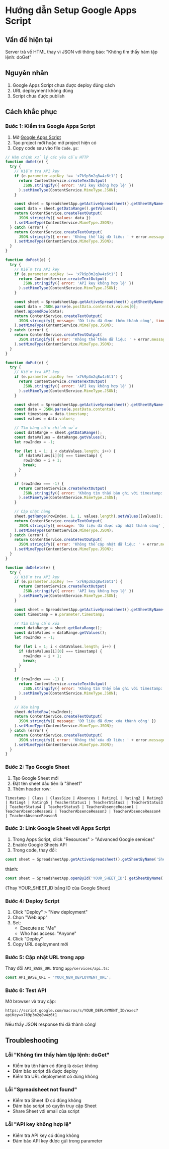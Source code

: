 # Hướng dẫn Setup Google Apps Script

## Vấn đề hiện tại
Server trả về HTML thay vì JSON với thông báo: "Không tìm thấy hàm tập lệnh: doGet"

## Nguyên nhân
1. Google Apps Script chưa được deploy đúng cách
2. URL deployment không đúng
3. Script chưa được publish

## Cách khắc phục

### Bước 1: Kiểm tra Google Apps Script
1. Mở [Google Apps Script](https://script.google.com/)
2. Tạo project mới hoặc mở project hiện có
3. Copy code sau vào file `Code.gs`:

```javascript
// Hàm chính xử lý các yêu cầu HTTP
function doGet(e) {
  try {
    // Kiểm tra API key
    if (e.parameter.apiKey !== 'x7k9p3m2q8w4z6t1') {
      return ContentService.createTextOutput(
        JSON.stringify({ error: 'API key không hợp lệ' })
      ).setMimeType(ContentService.MimeType.JSON);
    }

    const sheet = SpreadsheetApp.getActiveSpreadsheet().getSheetByName('Sheet1');
    const data = sheet.getDataRange().getValues();
    return ContentService.createTextOutput(
      JSON.stringify({ values: data })
    ).setMimeType(ContentService.MimeType.JSON);
  } catch (error) {
    return ContentService.createTextOutput(
      JSON.stringify({ error: 'Không thể lấy dữ liệu: ' + error.message })
    ).setMimeType(ContentService.MimeType.JSON);
  }
}

function doPost(e) {
  try {
    // Kiểm tra API key
    if (e.parameter.apiKey !== 'x7k9p3m2q8w4z6t1') {
      return ContentService.createTextOutput(
        JSON.stringify({ error: 'API key không hợp lệ' })
      ).setMimeType(ContentService.MimeType.JSON);
    }

    const sheet = SpreadsheetApp.getActiveSpreadsheet().getSheetByName('Sheet1');
    const data = JSON.parse(e.postData.contents).values[0];
    sheet.appendRow(data);
    return ContentService.createTextOutput(
      JSON.stringify({ message: 'Dữ liệu đã được thêm thành công', timestamp: data[0] })
    ).setMimeType(ContentService.MimeType.JSON);
  } catch (error) {
    return ContentService.createTextOutput(
      JSON.stringify({ error: 'Không thể thêm dữ liệu: ' + error.message })
    ).setMimeType(ContentService.MimeType.JSON);
  }
}

function doPut(e) {
  try {
    // Kiểm tra API key
    if (e.parameter.apiKey !== 'x7k9p3m2q8w4z6t1') {
      return ContentService.createTextOutput(
        JSON.stringify({ error: 'API key không hợp lệ' })
      ).setMimeType(ContentService.MimeType.JSON);
    }

    const sheet = SpreadsheetApp.getActiveSpreadsheet().getSheetByName('Sheet1');
    const data = JSON.parse(e.postData.contents);
    const timestamp = data.timestamp;
    const values = data.values;

    // Tìm hàng cần chỉnh sửa
    const dataRange = sheet.getDataRange();
    const dataValues = dataRange.getValues();
    let rowIndex = -1;

    for (let i = 1; i < dataValues.length; i++) {
      if (dataValues[i][0] === timestamp) {
        rowIndex = i + 1;
        break;
      }
    }

    if (rowIndex === -1) {
      return ContentService.createTextOutput(
        JSON.stringify({ error: 'Không tìm thấy bản ghi với timestamp: ' + timestamp })
      ).setMimeType(ContentService.MimeType.JSON);
    }

    // Cập nhật hàng
    sheet.getRange(rowIndex, 1, 1, values.length).setValues([values]);
    return ContentService.createTextOutput(
      JSON.stringify({ message: 'Dữ liệu đã được cập nhật thành công' })
    ).setMimeType(ContentService.MimeType.JSON);
  } catch (error) {
    return ContentService.createTextOutput(
      JSON.stringify({ error: 'Không thể cập nhật dữ liệu: ' + error.message })
    ).setMimeType(ContentService.MimeType.JSON);
  }
}

function doDelete(e) {
  try {
    // Kiểm tra API key
    if (e.parameter.apiKey !== 'x7k9p3m2q8w4z6t1') {
      return ContentService.createTextOutput(
        JSON.stringify({ error: 'API key không hợp lệ' })
      ).setMimeType(ContentService.MimeType.JSON);
    }

    const sheet = SpreadsheetApp.getActiveSpreadsheet().getSheetByName('Sheet1');
    const timestamp = e.parameter.timestamp;

    // Tìm hàng cần xóa
    const dataRange = sheet.getDataRange();
    const dataValues = dataRange.getValues();
    let rowIndex = -1;

    for (let i = 1; i < dataValues.length; i++) {
      if (dataValues[i][0] === timestamp) {
        rowIndex = i + 1;
        break;
      }
    }

    if (rowIndex === -1) {
      return ContentService.createTextOutput(
        JSON.stringify({ error: 'Không tìm thấy bản ghi với timestamp: ' + timestamp })
      ).setMimeType(ContentService.MimeType.JSON);
    }

    // Xóa hàng
    sheet.deleteRow(rowIndex);
    return ContentService.createTextOutput(
      JSON.stringify({ message: 'Dữ liệu đã được xóa thành công' })
    ).setMimeType(ContentService.MimeType.JSON);
  } catch (error) {
    return ContentService.createTextOutput(
      JSON.stringify({ error: 'Không thể xóa dữ liệu: ' + error.message })
    ).setMimeType(ContentService.MimeType.JSON);
  }
}
```

### Bước 2: Tạo Google Sheet
1. Tạo Google Sheet mới
2. Đặt tên sheet đầu tiên là "Sheet1"
3. Thêm header row:
```
Timestamp | Class | ClassSize | Absences | Rating1 | Rating2 | Rating3 | Rating4 | Rating5 | TeacherStatus1 | TeacherStatus2 | TeacherStatus3 | TeacherStatus4 | TeacherStatus5 | TeacherAbsenceReason1 | TeacherAbsenceReason2 | TeacherAbsenceReason3 | TeacherAbsenceReason4 | TeacherAbsenceReason5
```

### Bước 3: Link Google Sheet với Apps Script
1. Trong Apps Script, click "Resources" > "Advanced Google services"
2. Enable Google Sheets API
3. Trong code, thay đổi:
```javascript
const sheet = SpreadsheetApp.getActiveSpreadsheet().getSheetByName('Sheet1');
```
thành:
```javascript
const sheet = SpreadsheetApp.openById('YOUR_SHEET_ID').getSheetByName('Sheet1');
```
(Thay YOUR_SHEET_ID bằng ID của Google Sheet)

### Bước 4: Deploy Script
1. Click "Deploy" > "New deployment"
2. Chọn "Web app"
3. Set:
   - Execute as: "Me"
   - Who has access: "Anyone"
4. Click "Deploy"
5. Copy URL deployment mới

### Bước 5: Cập nhật URL trong app
Thay đổi `API_BASE_URL` trong `app/services/api.ts`:
```javascript
const API_BASE_URL = 'YOUR_NEW_DEPLOYMENT_URL';
```

### Bước 6: Test API
Mở browser và truy cập:
```
https://script.google.com/macros/s/YOUR_DEPLOYMENT_ID/exec?apiKey=x7k9p3m2q8w4z6t1
```

Nếu thấy JSON response thì đã thành công!

## Troubleshooting

### Lỗi "Không tìm thấy hàm tập lệnh: doGet"
- Kiểm tra tên hàm có đúng là `doGet` không
- Đảm bảo script đã được deploy
- Kiểm tra URL deployment có đúng không

### Lỗi "Spreadsheet not found"
- Kiểm tra Sheet ID có đúng không
- Đảm bảo script có quyền truy cập Sheet
- Share Sheet với email của script

### Lỗi "API key không hợp lệ"
- Kiểm tra API key có đúng không
- Đảm bảo API key được gửi trong parameter 